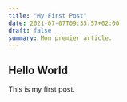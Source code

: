 ```yaml
---
title: "My First Post"
date: 2021-07-07T09:35:57+02:00
draft: false
summary: Mon premier article.
---
```


## Hello World

This is my first post.
